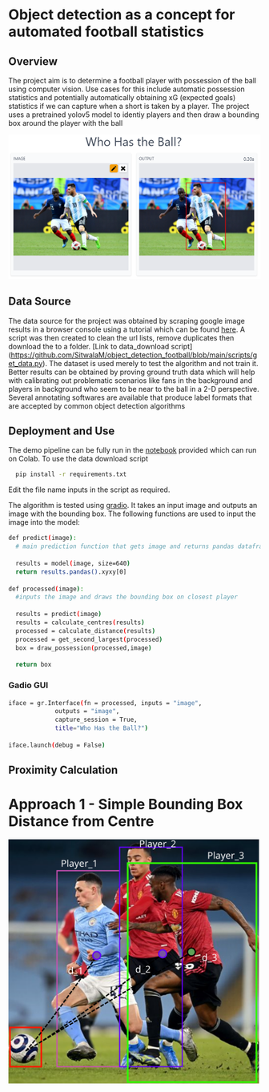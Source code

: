 # Object detection as a concept for automated football statistics

## Overview 

The project aim is to determine a football player with possession of the ball using computer vision. Use cases for this include automatic possession statistics and potentially automatically obtaining xG (expected goals) statistics if we can capture when a short is taken by a player. The project uses a pretrained yolov5 model to identiy players and then draw a bounding box around the player with the ball

![Example output from gradio](https://github.com/SitwalaM/object_detection_football/blob/main/images/example4.PNG)

## Data Source 

The data source for the project was obtained by scraping google image results in a browser console using a tutorial which can be found [here](https://www.pyimagesearch.com/2017/12/04/how-to-create-a-deep-learning-dataset-using-google-images/). A script was then created to clean the url lists, remove duplicates then download the to a folder. [Link to data_download script] (https://github.com/SitwalaM/object_detection_football/blob/main/scripts/get_data.py). The dataset is used merely to test the algorithm and not train it. Better results can be obtained by proving ground truth data which will help with calibrating out problematic scenarios like fans in the background and players in background who seem to be near to the ball in a 2-D perspective. Several annotating softwares are available that produce label formats that are accepted by common object detection algorithms

## Deployment and Use

The demo pipeline can be fully run in the [notebook](https://github.com/SitwalaM/object_detection_football/blob/main/notebooks/ball_possession.ipynb) provided which can run on Colab. To use the data download script

```bash
  pip install -r requirements.txt 
```

Edit the file name inputs in the script as required.

The algorithm is tested using [gradio](https://gradio.app/). It takes an input image and outputs an image with the bounding box. The following functions are used to input the image into the model:

```bash
def predict(image):
  # main prediction function that gets image and returns pandas dataframe

  results = model(image, size=640)  
  return results.pandas().xyxy[0] 
  
def processed(image):
  #inputs the image and draws the bounding box on closest player

  results = predict(image)
  results = calculate_centres(results)
  processed = calculate_distance(results)
  processed = get_second_largest(processed)
  box = draw_possession(processed,image)

  return box
```

### Gadio GUI

```bash
iface = gr.Interface(fn = processed, inputs = "image", 
             outputs = "image",
             capture_session = True, 
             title="Who Has the Ball?")
             
iface.launch(debug = False)

```

## Proximity Calculation

# Approach 1 - Simple Bounding Box Distance from Centre

![player proximity calculation](https://github.com/SitwalaM/object_detection_football/blob/main/images/calculations.svg)


